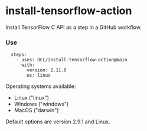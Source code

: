 # install-tensorflow-action
Install TensorFlow C API as a step in a GitHub workflow.

### Use

```
  steps:
    - uses: UCL/install-tensorflow-action@main
      with:
        version: 2.11.0
        os: linux
```

Operating systems available:
- Linux ("linux")
- Windows ("windows")
- MacOS ("darwin")

Default options are version 2.9.1 and Linux.
